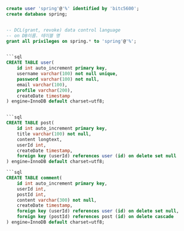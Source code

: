 ```sql
create user 'spring'@'%' identified by 'bitc5600';
create database spring;


-- DCL(grant, revoke) data control language 
-- on DB이름. 테이블 명
grant all privileges on spring.* to 'spring'@'%';


```sql
CREATE TABLE user(
	id int auto_increment primary key,
    username varchar(100) not null unique,
    password varchar(100) not null,
    email varchar(100),
    profile varchar(200),
    createDate timestamp
) engine=InnoDB default charset=utf8;


```sql
CREATE TABLE post(
	id int auto_increment primary key,
    title varchar(100) not null,
    content longtext,
    userId int,
    createDate timestamp,
    foreign key (userId) references user (id) on delete set null
) engine=InnoDB default charset=utf8;

```sql
CREATE TABLE comment(
	id int auto_increment primary key,
    userId int,
    postId int,
    content varchar(300) not null,
    createDate timestamp,
    foreign key (userId) references user (id) on delete set null,
    foreign key (postId) references post (id) on delete cascade
) engine=InnoDB default charset=utf8;

